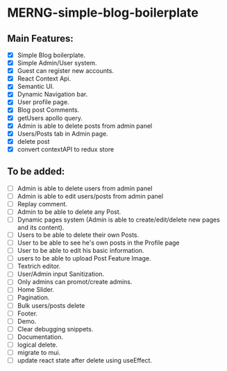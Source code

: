 # MERNG-simple-blog-boilerplate

## Main Features:

- [x] Simple Blog boilerplate.
- [x] Simple Admin/User system.
- [x] Guest can register new accounts.
- [x] React Context Api.
- [x] Semantic UI.
- [x] Dynamic Navigation bar.
- [x] User profile page.
- [x] Blog post Comments.
- [x] getUsers apollo query.
- [x] Admin is able to delete posts from admin panel
- [x] Users/Posts tab in Admin page.
- [x] delete post
- [x] convert contextAPI to redux store

## To be added:

- [ ] Admin is able to delete users from admin panel
- [ ] Admin is able to edit users/posts from admin panel
- [ ] Replay comment.
- [ ] Admin to be able to delete any Post.
- [ ] Dynamic pages system (Admin is able to create/edit/delete new pages and its content).
- [ ] Users to be able to delete their own Posts.
- [ ] User to be able to see he's own posts in the Profile page
- [ ] User to be able to edit his basic information.
- [ ] users to be able to upload Post Feature Image.
- [ ] Textrich editor.
- [ ] User/Admin input Sanitization.
- [ ] Only admins can promot/create admins.
- [ ] Home Slider.
- [ ] Pagination.
- [ ] Bulk users/posts delete
- [ ] Footer.
- [ ] Demo.
- [ ] Clear debugging snippets.
- [ ] Documentation.
- [ ] logical delete.
- [ ] migrate to mui.
- [ ] update react state after delete using useEffect.